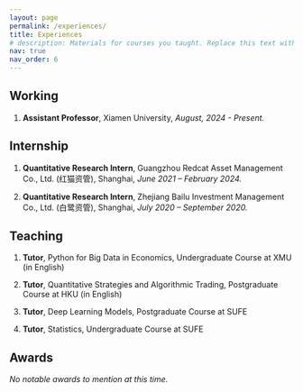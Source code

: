 ```yaml
---
layout: page
permalink: /experiences/
title: Experiences
# description: Materials for courses you taught. Replace this text with your description.
nav: true
nav_order: 6
---
```


## Working

1. **Assistant Professor**, Xiamen University, *August, 2024 - Present.*

## Internship

1. **Quantitative Research Intern**, Guangzhou Redcat Asset Management Co., Ltd. (红猫资管), Shanghai, *June 2021 – February 2024.*

1. **Quantitative Research Intern**, Zhejiang Bailu Investment Management Co., Ltd. (白鹭资管), Shanghai, *July 2020 – September 2020.*

## Teaching 

1. **Tutor**, Python for Big Data in Economics, Undergraduate Course at XMU (in English)

1. **Tutor**, Quantitative Strategies and Algorithmic Trading, Postgraduate Course at HKU (in English)

1. **Tutor**, Deep Learning Models, Postgraduate Course at SUFE

1. **Tutor**, Statistics, Undergraduate Course at SUFE

## Awards

*No notable awards to mention at this time.*
